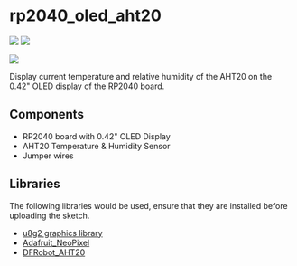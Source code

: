 # rp2040_oled_aht20

<a href="LICENSE" ><img src="https://img.shields.io/github/license/cyaninfinite/rp2040_oled_aht20?style=flat-square"/></a>
<a href="https://github.com/cyaninfinite/rp2040_oled_aht20/actions/workflows/ard-ci.yml" ><img src="https://img.shields.io/github/workflow/status/cyaninfinite/rp2040_oled_aht20/Arduino-CI?label=Build&logo=arduino&style=flat-square"/></a>

<a href="https://cyaninfinite.com/" ><img src="https://img.shields.io/badge/Documentation-@Cyaninfinite-blue?style=for-the-badge"/></a>

Display current temperature and relative humidity of the AHT20 on the 0.42" OLED display of the RP2040 board.

## Components 

- RP2040 board with 0.42" OLED Display
- AHT20 Temperature & Humidity Sensor
- Jumper wires

## Libraries
The following libraries would be used, ensure that they are installed before uploading the sketch.

- [u8g2 graphics library](https://github.com/olikraus/u8g2)
- [Adafruit_NeoPixel](https://github.com/adafruit/Adafruit_NeoPixel)
- [DFRobot_AHT20](https://github.com/DFRobot/DFRobot_AHT20)


